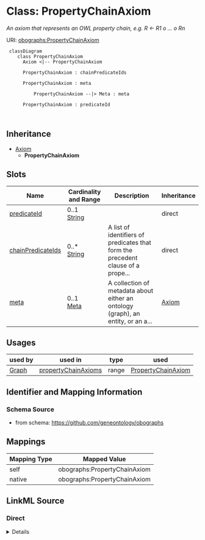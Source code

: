 # Class: PropertyChainAxiom


_An axiom that represents an OWL property chain, e.g. R <- R1 o ... o Rn_





URI: [obographs:PropertyChainAxiom](https://github.com/geneontology/obographs/PropertyChainAxiom)




```{mermaid}
 classDiagram
    class PropertyChainAxiom
      Axiom <|-- PropertyChainAxiom
      
      PropertyChainAxiom : chainPredicateIds
        
      PropertyChainAxiom : meta
        
          PropertyChainAxiom --|> Meta : meta
        
      PropertyChainAxiom : predicateId
        
      
```





## Inheritance
* [Axiom](Axiom.md)
    * **PropertyChainAxiom**



## Slots

| Name | Cardinality and Range | Description | Inheritance |
| ---  | --- | --- | --- |
| [predicateId](predicateId.md) | 0..1 <br/> [String](String.md) |  | direct |
| [chainPredicateIds](chainPredicateIds.md) | 0..* <br/> [String](String.md) | A list of identifiers of predicates that form the precedent clause of a prope... | direct |
| [meta](meta.md) | 0..1 <br/> [Meta](Meta.md) | A collection of metadata about either an ontology (graph), an entity, or an a... | [Axiom](Axiom.md) |





## Usages

| used by | used in | type | used |
| ---  | --- | --- | --- |
| [Graph](Graph.md) | [propertyChainAxioms](propertyChainAxioms.md) | range | [PropertyChainAxiom](PropertyChainAxiom.md) |






## Identifier and Mapping Information







### Schema Source


* from schema: https://github.com/geneontology/obographs





## Mappings

| Mapping Type | Mapped Value |
| ---  | ---  |
| self | obographs:PropertyChainAxiom |
| native | obographs:PropertyChainAxiom |





## LinkML Source

<!-- TODO: investigate https://stackoverflow.com/questions/37606292/how-to-create-tabbed-code-blocks-in-mkdocs-or-sphinx -->

### Direct

<details>
```yaml
name: PropertyChainAxiom
description: An axiom that represents an OWL property chain, e.g. R <- R1 o ... o
  Rn
from_schema: https://github.com/geneontology/obographs
is_a: Axiom
slots:
- predicateId
- chainPredicateIds

```
</details>

### Induced

<details>
```yaml
name: PropertyChainAxiom
description: An axiom that represents an OWL property chain, e.g. R <- R1 o ... o
  Rn
from_schema: https://github.com/geneontology/obographs
is_a: Axiom
attributes:
  predicateId:
    name: predicateId
    from_schema: https://github.com/geneontology/obographs
    rank: 1000
    alias: predicateId
    owner: PropertyChainAxiom
    domain_of:
    - DomainRangeAxiom
    - PropertyChainAxiom
    range: string
  chainPredicateIds:
    name: chainPredicateIds
    description: A list of identifiers of predicates that form the precedent clause
      of a property chain rule
    from_schema: https://github.com/geneontology/obographs
    rank: 1000
    multivalued: true
    alias: chainPredicateIds
    owner: PropertyChainAxiom
    domain_of:
    - PropertyChainAxiom
    range: string
  meta:
    name: meta
    description: A collection of metadata about either an ontology (graph), an entity,
      or an axiom
    from_schema: https://github.com/geneontology/obographs
    aliases:
    - annotations
    rank: 1000
    alias: meta
    owner: PropertyChainAxiom
    domain_of:
    - GraphDocument
    - Graph
    - Node
    - Edge
    - PropertyValue
    - Axiom
    range: Meta

```
</details>